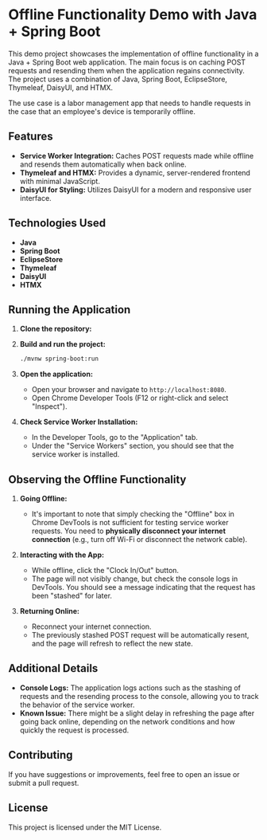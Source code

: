 # Offline Functionality Demo with Java + Spring Boot

This demo project showcases the implementation of offline functionality in a Java + Spring Boot web application. The main focus is on caching POST requests and resending them when the application regains connectivity. The project uses a combination of Java, Spring Boot, EclipseStore, Thymeleaf, DaisyUI, and HTMX.

The use case is a labor management app that needs to handle requests in the case that an employee's device is temporarily offline.

## Features

- **Service Worker Integration:** Caches POST requests made while offline and resends them automatically when back online.
- **Thymeleaf and HTMX:** Provides a dynamic, server-rendered frontend with minimal JavaScript.
- **DaisyUI for Styling:** Utilizes DaisyUI for a modern and responsive user interface.

## Technologies Used

- **Java**
- **Spring Boot**
- **EclipseStore**
- **Thymeleaf**
- **DaisyUI**
- **HTMX**

## Running the Application

1. **Clone the repository:**

2. **Build and run the project:**
   ```bash
   ./mvnw spring-boot:run
   ```

3. **Open the application:**
   - Open your browser and navigate to `http://localhost:8080`.
   - Open Chrome Developer Tools (F12 or right-click and select "Inspect").

4. **Check Service Worker Installation:**
   - In the Developer Tools, go to the "Application" tab.
   - Under the "Service Workers" section, you should see that the service worker is installed.

## Observing the Offline Functionality

1. **Going Offline:**
   - It's important to note that simply checking the "Offline" box in Chrome DevTools is not sufficient for testing service worker requests. You need to **physically disconnect your internet connection** (e.g., turn off Wi-Fi or disconnect the network cable).

2. **Interacting with the App:**
   - While offline, click the "Clock In/Out" button.
   - The page will not visibly change, but check the console logs in DevTools. You should see a message indicating that the request has been "stashed" for later.

3. **Returning Online:**
   - Reconnect your internet connection.
   - The previously stashed POST request will be automatically resent, and the page will refresh to reflect the new state.

## Additional Details

- **Console Logs:** The application logs actions such as the stashing of requests and the resending process to the console, allowing you to track the behavior of the service worker.
- **Known Issue:** There might be a slight delay in refreshing the page after going back online, depending on the network conditions and how quickly the request is processed.

## Contributing

If you have suggestions or improvements, feel free to open an issue or submit a pull request.

## License

This project is licensed under the MIT License.
